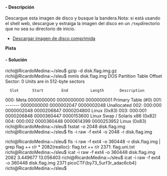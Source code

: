 #### - **Descripción** 
Descargue esta imagen de disco y busque la bandera.Nota: si está usando el shell web, descargue y extraiga la imagen del disco en un `/tmp`directorio que no sea su directorio de inicio.

- [Descargar imagen de disco comprimida](https://artifacts.picoctf.net/c/137/disk.flag.img.gz)

**Pista**

#### - **Solución** 
richi@RicardoMedina:~/sleu$ gzip -d disk.flag.img.gz
richi@RicardoMedina:~/sleu$ mmls  disk.flag.img
DOS Partition Table
Offset Sector: 0
Units are in 512-byte sectors

      Slot      Start        End          Length       Description
000:  Meta      0000000000   0000000000   0000000001   Primary Table (#0)
001:  -------   0000000000   0000002047   0000002048   Unallocated
002:  000:000   0000002048   0000206847   0000204800   Linux (0x83)
003:  000:001   0000206848   0000360447   0000153600   Linux Swap / Solaris x86 (0x82)
004:  000:002   0000360448   0000614399   0000253952   Linux (0x83)
richi@RicardoMedina:~/sleu$ fsstat -o 2048 disk.flag.img
richi@RicardoMedina:~/sleu$ fls -i raw -f ext4 -o 2048 -r disk.flag.img

richi@RicardoMedina:~/sleu$ fls -i raw -f ext4 -o 360448 -r disk.flag.img | grep flag
++ r/r * 2082(realloc): flag.txt
++ r/r 2371:    flag.uni.txt
richi@RicardoMedina:~/sleu$ icat -i raw -f ext4 -o 360448 disk.flag.img 2082
            3.449677            13.056403
richi@RicardoMedina:~/sleu$ icat -i raw -f ext4 -o 360448 disk.flag.img 2371
picoCTF{by73_5urf3r_adac6cb4}
richi@RicardoMedina:~/sleu$